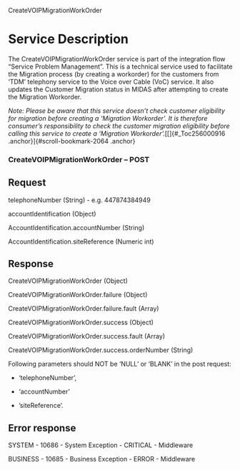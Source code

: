 CreateVOIPMigrationWorkOrder

Service Description
===================

The CreateVOIPMigrationWorkOrder service is part of the integration flow
“Service Problem Management”. This is a technical service used to
facilitate the Migration process (by creating a workorder) for the
customers from ‘TDM’ telephony service to the Voice over Cable (VoC)
service. It also updates the Customer Migration status in MIDAS after
attempting to create the Migration Workorder.

*Note: Please be aware that this service doesn’t check customer
eligibility for migration before creating a ‘Migration Workorder’. It is
therefore consumer’s responsibility to check the customer migration
eligibility before calling this service to create a ‘Migration
Workorder’.*[[]{#_Toc256000916 .anchor}]{#scroll-bookmark-2064 .anchor}

### CreateVOIPMigrationWorkOrder – POST
Request
--------

  telephoneNumber        (String) -    e.g. 447874384949
  
  accountIdentification       (Object)  
  
  AccountIdentification.accountNumber   (String)  
  
  AccountIdentification.siteReference   (Numeric int)

Response
--------

  CreateVOIPMigrationWorkOrder        (Object)
  
  CreateVOIPMigrationWorkOrder.failure      (Object)
  
  CreateVOIPMigrationWorkOrder.failure.fault      (Array)
  
  CreateVOIPMigrationWorkOrder.success        (Object)
  
  CreateVOIPMigrationWorkOrder.success.fault    (Array)
  
  CreateVOIPMigrationWorkOrder.success.orderNumber   (String)

Following parameters should NOT be ‘NULL’ or ‘BLANK’ in the post
request:

-   ‘telephoneNumber’,

-   ‘accountNumber’

-   ’siteReference’.

Error response
--------------

  
  SYSTEM  -    10686   -   System Exception  -   CRITICAL  -     Middleware
  
  BUSINESS -  10685    -  Business Exception -  ERROR      -   Middleware

